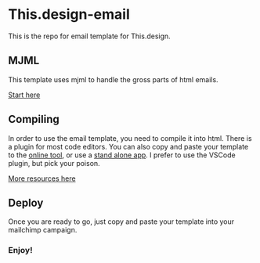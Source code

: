 
# This.design-email

This is the repo for email template for This.design.

## MJML

This template uses mjml to handle the gross parts of html emails.

[Start here](https://mjml.io/)

## Compiling

In order to use the email template, you need to compile it into html.  There is a plugin for most code editors.  You can also copy and paste your template to the [online tool](https://mjml.io/try-it-live),  or use a [stand alone app](https://mjmlio.github.io/mjml-app/).  I prefer to use the VSCode plugin, but pick your poison.

[More resources here](https://mjml.io/resources)

## Deploy

Once you are ready to go, just copy and paste your template into your mailchimp campaign.

### Enjoy!